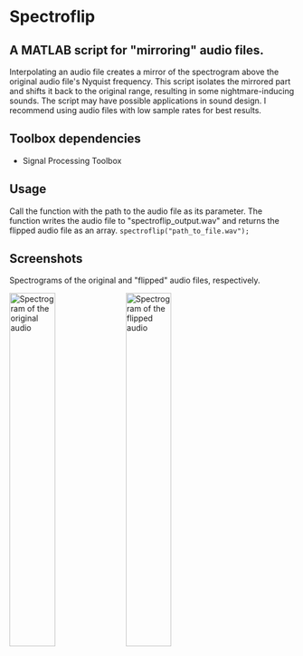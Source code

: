 # Spectroflip
## A MATLAB script for "mirroring" audio files.

Interpolating an audio file creates a mirror of the spectrogram above the original audio file's Nyquist frequency. This script isolates the mirrored part and shifts it back to the original range, resulting in some nightmare-inducing sounds. The script may have possible applications in sound design. I recommend using audio files with low sample rates for best results.

## Toolbox dependencies
* Signal Processing Toolbox

## Usage
Call the function with the path to the audio file as its parameter. The function writes the audio file to "spectroflip_output.wav" and returns the flipped audio file as an array.
```spectroflip("path_to_file.wav");```

## Screenshots
Spectrograms of the original and "flipped" audio files, respectively.

<img src="https://i.postimg.cc/xjRmNq87/original.png" alt="Spectrogram of the original audio" width="40%"/> 
<img src="https://i.postimg.cc/Pr5wWh8q/flipped.png" alt="Spectrogram of the flipped audio" width="40%"/>

